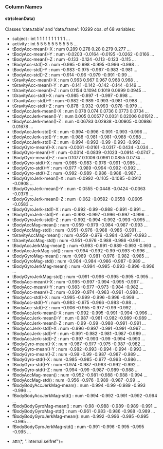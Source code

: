 ### Column Names
 #### str(cleanData)
Classes ‘data.table’ and 'data.frame':	10299 obs. of  68 variables:
 * subject                    : int  1 1 1 1 1 1 1 1 1 1 ...
 * activity                   : int  5 5 5 5 5 5 5 5 5 5 ...
 * tBodyAcc-mean()-X          : num  0.289 0.278 0.28 0.279 0.277 ...
 * tBodyAcc-mean()-Y          : num  -0.0203 -0.0164 -0.0195 -0.0262 -0.0166 ...
 * tBodyAcc-mean()-Z          : num  -0.133 -0.124 -0.113 -0.123 -0.115 ...
 * tBodyAcc-std()-X           : num  -0.995 -0.998 -0.995 -0.996 -0.998 ...
 * tBodyAcc-std()-Y           : num  -0.983 -0.975 -0.967 -0.983 -0.981 ...
 * tBodyAcc-std()-Z           : num  -0.914 -0.96 -0.979 -0.991 -0.99 ...
 * tGravityAcc-mean()-X       : num  0.963 0.967 0.967 0.968 0.968 ...
 * tGravityAcc-mean()-Y       : num  -0.141 -0.142 -0.142 -0.144 -0.149 ...
 * tGravityAcc-mean()-Z       : num  0.1154 0.1094 0.1019 0.0999 0.0945 ...
 * tGravityAcc-std()-X        : num  -0.985 -0.997 -1 -0.997 -0.998 ...
 * tGravityAcc-std()-Y        : num  -0.982 -0.989 -0.993 -0.981 -0.988 ...
 * tGravityAcc-std()-Z        : num  -0.878 -0.932 -0.993 -0.978 -0.979 ...
 * tBodyAccJerk-mean()-X      : num  0.078 0.074 0.0736 0.0773 0.0734 ...
 * tBodyAccJerk-mean()-Y      : num  0.005 0.00577 0.0031 0.02006 0.01912 ...
 * tBodyAccJerk-mean()-Z      : num  -0.06783 0.02938 -0.00905 -0.00986 0.01678 ...
 * tBodyAccJerk-std()-X       : num  -0.994 -0.996 -0.991 -0.993 -0.996 ...
 * tBodyAccJerk-std()-Y       : num  -0.988 -0.981 -0.981 -0.988 -0.988 ...
 * tBodyAccJerk-std()-Z       : num  -0.994 -0.992 -0.99 -0.993 -0.992 ...
 * tBodyGyro-mean()-X         : num  -0.0061 -0.0161 -0.0317 -0.0434 -0.034 ...
 * tBodyGyro-mean()-Y         : num  -0.0314 -0.0839 -0.1023 -0.0914 -0.0747 ...
 * tBodyGyro-mean()-Z         : num  0.1077 0.1006 0.0961 0.0855 0.0774 ...
 * tBodyGyro-std()-X          : num  -0.985 -0.983 -0.976 -0.991 -0.985 ...
 * tBodyGyro-std()-Y          : num  -0.977 -0.989 -0.994 -0.992 -0.992 ...
 * tBodyGyro-std()-Z          : num  -0.992 -0.989 -0.986 -0.988 -0.987 ...
 * tBodyGyroJerk-mean()-X     : num  -0.0992 -0.1105 -0.1085 -0.0912 -0.0908 ...
 * tBodyGyroJerk-mean()-Y     : num  -0.0555 -0.0448 -0.0424 -0.0363 -0.0376 ...
 * tBodyGyroJerk-mean()-Z     : num  -0.062 -0.0592 -0.0558 -0.0605 -0.0583 ...
 * tBodyGyroJerk-std()-X      : num  -0.992 -0.99 -0.988 -0.991 -0.991 ...
 * tBodyGyroJerk-std()-Y      : num  -0.993 -0.997 -0.996 -0.997 -0.996 ...
 * tBodyGyroJerk-std()-Z      : num  -0.992 -0.994 -0.992 -0.993 -0.995 ...
 * tBodyAccMag-mean()         : num  -0.959 -0.979 -0.984 -0.987 -0.993 ...
 * tBodyAccMag-std()          : num  -0.951 -0.976 -0.988 -0.986 -0.991 ...
 * tGravityAccMag-mean()      : num  -0.959 -0.979 -0.984 -0.987 -0.993 ...
 * tGravityAccMag-std()       : num  -0.951 -0.976 -0.988 -0.986 -0.991 ...
 * tBodyAccJerkMag-mean()     : num  -0.993 -0.991 -0.989 -0.993 -0.993 ...
 * tBodyAccJerkMag-std()      : num  -0.994 -0.992 -0.99 -0.993 -0.996 ...
 * tBodyGyroMag-mean()        : num  -0.969 -0.981 -0.976 -0.982 -0.985 ...
 * tBodyGyroMag-std()         : num  -0.964 -0.984 -0.986 -0.987 -0.989 ...
 * tBodyGyroJerkMag-mean()    : num  -0.994 -0.995 -0.993 -0.996 -0.996 ...
 * tBodyGyroJerkMag-std()     : num  -0.991 -0.996 -0.995 -0.995 -0.995 ...
 * fBodyAcc-mean()-X          : num  -0.995 -0.997 -0.994 -0.995 -0.997 ...
 * fBodyAcc-mean()-Y          : num  -0.983 -0.977 -0.973 -0.984 -0.982 ...
 * fBodyAcc-mean()-Z          : num  -0.939 -0.974 -0.983 -0.991 -0.988 ...
 * fBodyAcc-std()-X           : num  -0.995 -0.999 -0.996 -0.996 -0.999 ...
 * fBodyAcc-std()-Y           : num  -0.983 -0.975 -0.966 -0.983 -0.98 ...
 * fBodyAcc-std()-Z           : num  -0.906 -0.955 -0.977 -0.99 -0.992 ...
 * fBodyAccJerk-mean()-X      : num  -0.992 -0.995 -0.991 -0.994 -0.996 ...
 * fBodyAccJerk-mean()-Y      : num  -0.987 -0.981 -0.982 -0.989 -0.989 ...
 * fBodyAccJerk-mean()-Z      : num  -0.99 -0.99 -0.988 -0.991 -0.991 ...
 * fBodyAccJerk-std()-X       : num  -0.996 -0.997 -0.991 -0.991 -0.997 ...
 * fBodyAccJerk-std()-Y       : num  -0.991 -0.982 -0.981 -0.987 -0.989 ...
 * fBodyAccJerk-std()-Z       : num  -0.997 -0.993 -0.99 -0.994 -0.993 ...
 * fBodyGyro-mean()-X         : num  -0.987 -0.977 -0.975 -0.987 -0.982 ...
 * fBodyGyro-mean()-Y         : num  -0.982 -0.993 -0.994 -0.994 -0.993 ...
 * fBodyGyro-mean()-Z         : num  -0.99 -0.99 -0.987 -0.987 -0.989 ...
 * fBodyGyro-std()-X          : num  -0.985 -0.985 -0.977 -0.993 -0.986 ...
 * fBodyGyro-std()-Y          : num  -0.974 -0.987 -0.993 -0.992 -0.992 ...
 * fBodyGyro-std()-Z          : num  -0.994 -0.99 -0.987 -0.989 -0.988 ...
 * fBodyAccMag-mean()         : num  -0.952 -0.981 -0.988 -0.988 -0.994 ...
 * fBodyAccMag-std()          : num  -0.956 -0.976 -0.989 -0.987 -0.99 ...
 * fBodyBodyAccJerkMag-mean() : num  -0.994 -0.99 -0.989 -0.993 -0.996 ...
 * fBodyBodyAccJerkMag-std()  : num  -0.994 -0.992 -0.991 -0.992 -0.994 ...
 * fBodyBodyGyroMag-mean()    : num  -0.98 -0.988 -0.989 -0.989 -0.991 ...
 * fBodyBodyGyroMag-std()     : num  -0.961 -0.983 -0.986 -0.988 -0.989 ...
 * fBodyBodyGyroJerkMag-mean(): num  -0.992 -0.996 -0.995 -0.995 -0.995 ...
 * fBodyBodyGyroJerkMag-std() : num  -0.991 -0.996 -0.995 -0.995 -0.995 ...
 - attr(*, ".internal.selfref")=<externalptr> 
